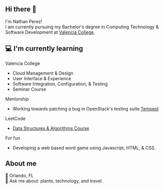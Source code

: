 ## Hi there 👋

I'm Nathan Perez! <br>
I am currently pursuing my Bachelor's degree in Computing Technology & Software Development at [Valencia College](https://valenciacollege.edu). 

## 💻  I'm currently learning 
Valencia College
- Cloud Management & Design
- User Interface & Experience
- Software Integration, Configuration, & Testing
- Seminar Course

Mentorship
- Working towards patching a bug in OpenStack's testing suite [Tempest](https://docs.openstack.org/tempest/latest/)

LeetCode
- [Data Structures & Algorithms Course](https://leetcode.com/explore/interview/card/leetcodes-interview-crash-course-data-structures-and-algorithms/703/arraystrings/)

For fun
- Developing a web based word game using Javascript, HTML, & CSS. 

## About me
📍 Orlando, FL <br>
💬 Ask me about: plants, technology, and travel. <br> 
